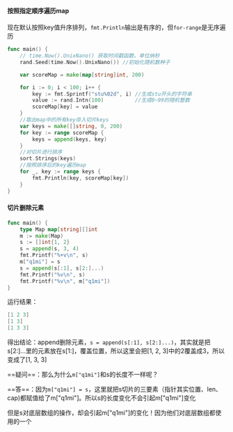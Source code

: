 #### 按照指定顺序遍历map

现在默认按照key值升序排列，`fmt.Println`输出是有序的，但`for-range`是无序遍历

```go
func main() {
    // time.Now().UnixNano() 获取时间戳函数，单位纳秒
	rand.Seed(time.Now().UnixNano()) //初始化随机数种子

	var scoreMap = make(map[string]int, 200)

	for i := 0; i < 100; i++ {
		key := fmt.Sprintf("stu%02d", i) //生成stu开头的字符串
		value := rand.Intn(100)          //生成0~99的随机整数
		scoreMap[key] = value
	}
	//取出map中的所有key存入切片keys
	var keys = make([]string, 0, 200)
	for key := range scoreMap {
		keys = append(keys, key)
	}
	//对切片进行排序
	sort.Strings(keys)
	//按照排序后的key遍历map
	for _, key := range keys {
		fmt.Println(key, scoreMap[key])
	}
}
```



#### 切片删除元素

```go
func main() {
	type Map map[string][]int
	m := make(Map)
	s := []int{1, 2}
	s = append(s, 3, 4)
	fmt.Printf("%+v\n", s)
	m["q1mi"] = s
	s = append(s[:1], s[2:]...)
	fmt.Printf("%v\n", s)
	fmt.Printf("%v\n", m["q1mi"])
}
```

运行结果：

```go
[1 2 3]
[1 3]
[1 3 3]
```

得出结论：append删除元素，`s = append(s[:1], s[2:]...)`，其实就是把s[2:]...里的元素放在s[1:]，覆盖位置，所以这里会把[1, 2, 3]中的2覆盖成3，所以变成了[1, 3, 3]

==疑问==：那么为什么`m["q1mi"]`和s的长度不一样呢？

==答==：因为`m["q1mi"] = s`，这里就把s切片的三要素（指针其实位置、len、cap)都赋值给了m["q1mi"]。所以s的长度变化不会引起m["q1mi"]变化

但是s对底层数组的操作，却会引起m["q1mi"]的变化！因为他们对底层数组都使用的一个
